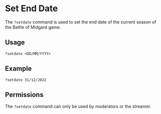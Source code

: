 # Set End Date

The `?setdate` command is used to set the end date of the current season of the Battle of Midgard game.

## Usage

`?setdate <DD/MM/YYYY>`

## Example

`?setdate 31/12/2022`

## Permissions

The `?setdate` command can only be used by moderators or the streamer.